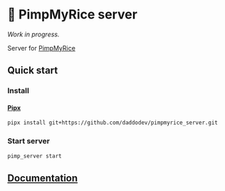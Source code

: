 # 🍙 PimpMyRice server

_Work in progress._

Server for [PimpMyRice](https://github.com/daddodev/PimpMyRice)

## Quick start

### Install

#### [Pipx](https://pipx.pypa.io/stable/installation/)

```bash
pipx install git+https://github.com/daddodev/pimpmyrice_server.git
```

### Start server

```bash
pimp_server start
```

## [Documentation](https://pimpmyrice.vercel.app/docs)
